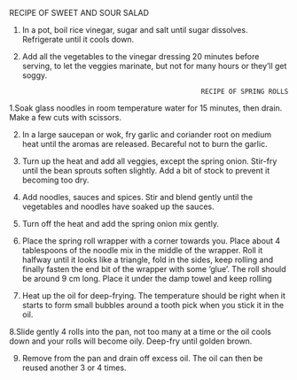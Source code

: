 RECIPE OF SWEET AND SOUR SALAD 
 1. In a pot, boil rice vinegar, sugar and salt until sugar dissolves. Refrigerate until it cools down.


2. Add all the vegetables to the vinegar dressing 20 minutes before serving, to let the veggies marinate, but not for many hours or they’ll get soggy.





                                                    RECIPE OF SPRING ROLLS 
1.Soak glass noodles in room temperature water for 15 minutes, then drain. Make a few cuts with scissors. 

2. In a large saucepan or wok, fry garlic and coriander root on medium heat until the aromas are released. Becareful not to burn the garlic.

3. Turn up the heat and add all veggies, except the spring onion. Stir-fry until the bean sprouts soften slightly. Add a bit of stock to prevent it becoming too dry.

4. Add noodles, sauces and spices. Stir and blend gently until the vegetables and noodles have soaked up the sauces.

5. Turn off the heat and add the spring onion mix gently.

6. Place the spring roll wrapper with a corner towards you. Place about 4 tablespoons of the noodle mix in the middle of the wrapper. Roll it halfway until it looks like a triangle, fold in the sides, keep rolling and finally fasten the end bit of the wrapper with some ‘glue’. The roll should be around 9 cm long. Place it under the damp towel and keep rolling

7. Heat up the oil for deep-frying. The temperature should be right when it starts to form small bubbles around a tooth pick when you stick it in the oil.

 8.Slide gently 4 rolls into the pan, not too many at a time or the oil cools down and your rolls will become oily. Deep-fry until golden brown.

9. Remove from the pan and drain off excess oil.
The oil can then be reused another 3 or 4 times. 